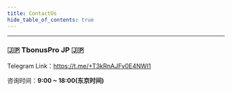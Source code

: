 ```yaml
---
title: ContactUs
hide_table_of_contents: true
---
```



---

### 🇯🇵 TbonusPro JP 🇯🇵

Telegram Link：https://t.me/+T3kRnAJFv0E4NWI1

咨询时间：**9:00 ~ 18:00(东京时间)**

